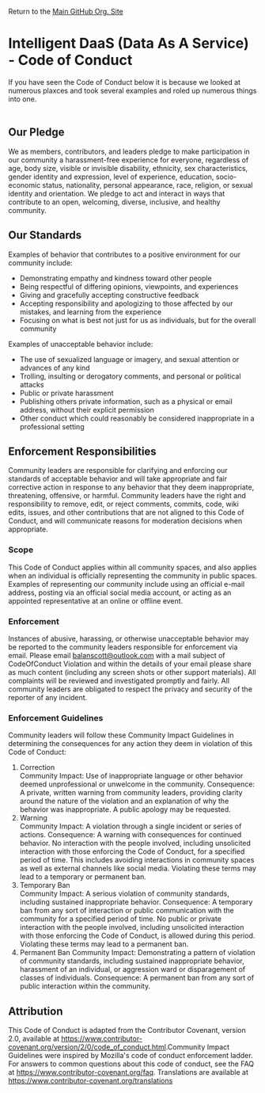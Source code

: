 Return to the <a href="https://github.com/Project-Herophilus" target="_blank">Main GitHub Org. Site</a>

# Intelligent DaaS (Data As A Service) - Code of Conduct

If you have seen the Code of Conduct below it is because we looked at numerous plaxces and took several examples and roled up numerous things into one.<br/><br/>

## Our Pledge
We as members, contributors, and leaders pledge to make participation in our community a harassment-free experience for everyone, regardless of age, body size, visible or invisible disability, ethnicity, sex characteristics, gender identity and expression, level of experience, education, socio-economic status, nationality, personal appearance, race, religion, or sexual identity and orientation. We pledge to act and interact in ways that contribute to an open, welcoming, diverse, inclusive, and healthy community.

## Our Standards
Examples of behavior that contributes to a positive environment for our community include:<br />
* Demonstrating empathy and kindness toward other people
* Being respectful of differing opinions, viewpoints, and experiences
* Giving and gracefully accepting constructive feedback 
* Accepting responsibility and apologizing to those affected by our mistakes, and learning from the experience
* Focusing on what is best not just for us as individuals, but for the overall community

Examples of unacceptable behavior include: <br/>
* The use of sexualized language or imagery, and sexual attention or advances of any kind
* Trolling, insulting or derogatory comments, and personal or political attacks
* Public or private harassment
* Publishing others private information, such as a physical or email address, without their explicit permission
* Other conduct which could reasonably be considered inappropriate in a professional setting

## Enforcement Responsibilities
Community leaders are responsible for clarifying and enforcing our standards of acceptable behavior and will take appropriate and fair corrective action in response to any behavior that they deem inappropriate, threatening, offensive, or harmful. Community leaders have the right and responsibility to remove, edit, or reject comments, commits, code, wiki edits, issues, and other contributions that are not aligned to this Code of Conduct, and will communicate reasons for moderation decisions when appropriate.

### Scope
This Code of Conduct applies within all community spaces, and also applies when an individual is officially representing the community in public spaces. Examples of representing our community include using an official e-mail address, posting via an official social media account, or acting as an appointed representative at an online or offline event.

### Enforcement
Instances of abusive, harassing, or otherwise unacceptable behavior may be reported to the community leaders responsible for enforcement via email. Please email balanscott@outlook.com with a mail subject of CodeOfConduct Violation and within the details of your email please share as much content (including any screen shots or other support materials). All complaints will be reviewed and investigated promptly and fairly.  All community leaders are obligated to respect the privacy and security of the reporter of any incident.

### Enforcement Guidelines
Community leaders will follow these Community Impact Guidelines in determining the consequences for any action they deem in violation of this Code of Conduct:
1. Correction<br />
Community Impact: Use of inappropriate language or other behavior deemed unprofessional or unwelcome in the community.
Consequence: A private, written warning from community leaders, providing clarity around the nature of the violation and an explanation of why the behavior was inappropriate. A public apology may be requested.
1. Warning<br />
Community Impact: A violation through a single incident or series of actions.
Consequence: A warning with consequences for continued behavior. No interaction with the people involved, including unsolicited interaction with those enforcing the Code of Conduct, for a specified period of time. This includes avoiding interactions in community spaces as well as external channels like social media. Violating these terms may lead to a temporary or permanent ban.
1. Temporary Ban<br />
Community Impact: A serious violation of community standards, including sustained inappropriate behavior.
Consequence: A temporary ban from any sort of interaction or public communication with the community for a specified period of time. No public or private interaction with the people involved, including unsolicited interaction with those enforcing the Code of Conduct, is allowed during this period. Violating these terms may lead to a permanent ban.
1. Permanent Ban
Community Impact: Demonstrating a pattern of violation of community standards, including sustained inappropriate behavior, harassment of an individual, or aggression ward or disparagement of classes of individuals.
Consequence: A permanent ban from any sort of public interaction within the community.
   
## Attribution
This Code of Conduct is adapted from the Contributor Covenant, version 2.0, available at <a href="https://www.contributor-covenant.org/version/2/0/code_of_conduct.html" target="_blank">https://www.contributor-covenant.org/version/2/0/code_of_conduct.html</a>.Community Impact Guidelines were inspired by Mozilla's code of conduct enforcement ladder. For answers to common questions about this code of conduct, see the FAQ at <a href="https://www.contributor-covenant.org/faq" target="_blank"> https://www.contributor-covenant.org/faq</a>. Translations are available at <a href="https://www.contributor-covenant.org/translations" target="_blank">https://www.contributor-covenant.org/translations</a>
